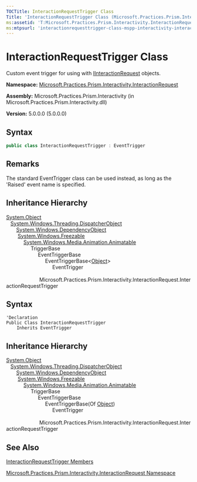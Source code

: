 ```yaml
---
TOCTitle: InteractionRequestTrigger Class
Title: 'InteractionRequestTrigger Class (Microsoft.Practices.Prism.Interactivity.InteractionRequest)'
ms:assetid: 'T:Microsoft.Practices.Prism.Interactivity.InteractionRequest.InteractionRequestTrigger'
ms:mtpsurl: 'interactionrequesttrigger-class-mspp-interactivity-interactionrequest.md'
---
```


# InteractionRequestTrigger Class

Custom event trigger for using with [IInteractionRequest](iinteractionrequest-interface-mspp-interactivity-interactionrequest) objects.

**Namespace:** [Microsoft.Practices.Prism.Interactivity.InteractionRequest](mspp-interactivity-interactionrequest-namespace)

**Assembly:** Microsoft.Practices.Prism.Interactivity (in Microsoft.Practices.Prism.Interactivity.dll)

**Version:** 5.0.0.0 (5.0.0.0)

## Syntax

```C#
public class InteractionRequestTrigger : EventTrigger
```

## Remarks

The standard EventTrigger class can be used instead, as long as the 'Raised' event name is specified.

## Inheritance Hierarchy

[System.Object](http://msdn.microsoft.com/en-us/library/e5kfa45b)<br/>
&nbsp;&nbsp;&nbsp;[System.Windows.Threading.DispatcherObject](http://msdn.microsoft.com/en-us/library/ms615925)<br/>
&nbsp;&nbsp;&nbsp;&nbsp;&nbsp;&nbsp;&nbsp;[System.Windows.DependencyObject](http://msdn.microsoft.com/en-us/library/ms589309)<br/>
&nbsp;&nbsp;&nbsp;&nbsp;&nbsp;&nbsp;&nbsp;&nbsp;[System.Windows.Freezable](http://msdn.microsoft.com/en-us/library/ms602734)<br/>
&nbsp;&nbsp;&nbsp;&nbsp;&nbsp;&nbsp;&nbsp;&nbsp;&nbsp;&nbsp;&nbsp;&nbsp;[System.Windows.Media.Animation.Animatable](http://msdn.microsoft.com/en-us/library/ms618388)<br/>
&nbsp;&nbsp;&nbsp;&nbsp;&nbsp;&nbsp;&nbsp;&nbsp;&nbsp;&nbsp;&nbsp;&nbsp;&nbsp;&nbsp;&nbsp;&nbsp;&nbsp;TriggerBase<br/>
&nbsp;&nbsp;&nbsp;&nbsp;&nbsp;&nbsp;&nbsp;&nbsp;&nbsp;&nbsp;&nbsp;&nbsp;&nbsp;&nbsp;&nbsp;&nbsp;&nbsp;&nbsp;&nbsp;&nbsp;&nbsp;&nbsp;EventTriggerBase<br/>
&nbsp;&nbsp;&nbsp;&nbsp;&nbsp;&nbsp;&nbsp;&nbsp;&nbsp;&nbsp;&nbsp;&nbsp;&nbsp;&nbsp;&nbsp;&nbsp;&nbsp;&nbsp;&nbsp;&nbsp;&nbsp;&nbsp;&nbsp;&nbsp;&nbsp;&nbsp;&nbsp;EventTriggerBase&lt;[Object](http://msdn.microsoft.com/en-us/library/e5kfa45b)&gt;<br/>
&nbsp;&nbsp;&nbsp;&nbsp;&nbsp;&nbsp;&nbsp;&nbsp;&nbsp;&nbsp;&nbsp;&nbsp;&nbsp;&nbsp;&nbsp;&nbsp;&nbsp;&nbsp;&nbsp;&nbsp;&nbsp;&nbsp;&nbsp;&nbsp;&nbsp;&nbsp;&nbsp;&nbsp;&nbsp;&nbsp;&nbsp;&nbsp;EventTrigger<br/>
&nbsp;&nbsp;&nbsp;&nbsp;&nbsp;&nbsp;&nbsp;&nbsp;&nbsp;&nbsp;&nbsp;&nbsp;&nbsp;&nbsp;  &nbsp;&nbsp;&nbsp;&nbsp;&nbsp;&nbsp;&nbsp;&nbsp;&nbsp;&nbsp;&nbsp;&nbsp;&nbsp;&nbsp;&nbsp;&nbsp;&nbsp;&nbsp;&nbsp;&nbsp;&nbsp;&nbsp;&nbsp;Microsoft.Practices.Prism.Interactivity.InteractionRequest.InteractionRequestTrigger

## Syntax

```VB
'Declaration
Public Class InteractionRequestTrigger
	Inherits EventTrigger
```

## Inheritance Hierarchy

[System.Object](http://msdn.microsoft.com/en-us/library/e5kfa45b)<br/>
&nbsp;&nbsp;&nbsp;[System.Windows.Threading.DispatcherObject](http://msdn.microsoft.com/en-us/library/ms615925)<br/>
&nbsp;&nbsp;&nbsp;&nbsp;&nbsp;&nbsp;&nbsp;[System.Windows.DependencyObject](http://msdn.microsoft.com/en-us/library/ms589309)<br/>
&nbsp;&nbsp;&nbsp;&nbsp;&nbsp;&nbsp;&nbsp;&nbsp;[System.Windows.Freezable](http://msdn.microsoft.com/en-us/library/ms602734)<br/>
&nbsp;&nbsp;&nbsp;&nbsp;&nbsp;&nbsp;&nbsp;&nbsp;&nbsp;&nbsp;&nbsp;&nbsp;[System.Windows.Media.Animation.Animatable](http://msdn.microsoft.com/en-us/library/ms618388)<br/>
&nbsp;&nbsp;&nbsp;&nbsp;&nbsp;&nbsp;&nbsp;&nbsp;&nbsp;&nbsp;&nbsp;&nbsp;&nbsp;&nbsp;&nbsp;&nbsp;&nbsp;TriggerBase<br/>
&nbsp;&nbsp;&nbsp;&nbsp;&nbsp;&nbsp;&nbsp;&nbsp;&nbsp;&nbsp;&nbsp;&nbsp;&nbsp;&nbsp;&nbsp;&nbsp;&nbsp;&nbsp;&nbsp;&nbsp;&nbsp;&nbsp;EventTriggerBase<br/>
&nbsp;&nbsp;&nbsp;&nbsp;&nbsp;&nbsp;&nbsp;&nbsp;&nbsp;&nbsp;&nbsp;&nbsp;&nbsp;&nbsp;&nbsp;&nbsp;&nbsp;&nbsp;&nbsp;&nbsp;&nbsp;&nbsp;&nbsp;&nbsp;&nbsp;&nbsp;&nbsp;EventTriggerBase(Of [Object](http://msdn.microsoft.com/en-us/library/e5kfa45b))<br/>
&nbsp;&nbsp;&nbsp;&nbsp;&nbsp;&nbsp;&nbsp;&nbsp;&nbsp;&nbsp;&nbsp;&nbsp;&nbsp;&nbsp;&nbsp;&nbsp;&nbsp;&nbsp;&nbsp;&nbsp;&nbsp;&nbsp;&nbsp;&nbsp;&nbsp;&nbsp;&nbsp;&nbsp;&nbsp;&nbsp;&nbsp;&nbsp;EventTrigger<br/>
&nbsp;&nbsp;&nbsp;&nbsp;&nbsp;&nbsp;&nbsp;&nbsp;&nbsp;&nbsp;&nbsp;&nbsp;&nbsp;&nbsp;  &nbsp;&nbsp;&nbsp;&nbsp;&nbsp;&nbsp;&nbsp;&nbsp;&nbsp;&nbsp;&nbsp;&nbsp;&nbsp;&nbsp;&nbsp;&nbsp;&nbsp;&nbsp;&nbsp;&nbsp;&nbsp;&nbsp;&nbsp;Microsoft.Practices.Prism.Interactivity.InteractionRequest.InteractionRequestTrigger

## See Also

[InteractionRequestTrigger Members](interactionrequesttrigger-members-mspp-interactivity-interactionrequest)

[Microsoft.Practices.Prism.Interactivity.InteractionRequest Namespace](mspp-interactivity-interactionrequest-namespace)
